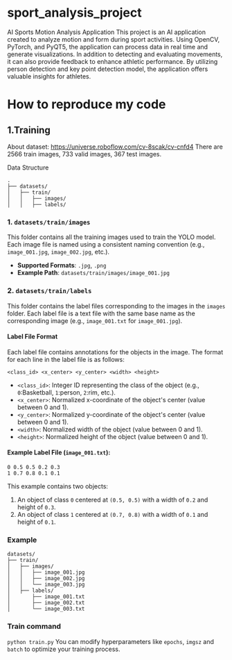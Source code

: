 # sport_analysis_project
AI Sports Motion Analysis Application
This project is an AI application created to analyze motion and form during sport activities. Using OpenCV, PyTorch, and PyQT5, the application can process data in real time and generate visualizations. In addition to detecting and evaluating movements, it can also provide feedback to enhance athletic performance. By utilizing person detection and key point detection model, the application offers valuable insights for athletes. 

# How to reproduce my code

## 1.Training
About dataset: https://universe.roboflow.com/cv-8scak/cv-cnfd4
There are 2566 train images, 733 valid images, 367 test images.

Data Structure
```
.
├── datasets/
│   ├── train/
│   │   ├── images/
│   │   ├── labels/
```

### 1. `datasets/train/images`
This folder contains all the training images used to train the YOLO model. Each image file is named using a consistent naming convention (e.g., `image_001.jpg`, `image_002.jpg`, etc.).

- **Supported Formats**: `.jpg`, `.png`
- **Example Path**: `datasets/train/images/image_001.jpg`

### 2. `datasets/train/labels`
This folder contains the label files corresponding to the images in the `images` folder. Each label file is a text file with the same base name as the corresponding image (e.g., `image_001.txt` for `image_001.jpg`).

#### Label File Format
Each label file contains annotations for the objects in the image. The format for each line in the label file is as follows:
```
<class_id> <x_center> <y_center> <width> <height>
```
- `<class_id>`: Integer ID representing the class of the object (e.g., `0`:Basketball, `1`:person, `2`:rim, etc.).
- `<x_center>`: Normalized x-coordinate of the object's center (value between 0 and 1).
- `<y_center>`: Normalized y-coordinate of the object's center (value between 0 and 1).
- `<width>`: Normalized width of the object (value between 0 and 1).
- `<height>`: Normalized height of the object (value between 0 and 1).

#### Example Label File (`image_001.txt`):
```
0 0.5 0.5 0.2 0.3
1 0.7 0.8 0.1 0.1
```
This example contains two objects:
1. An object of class `0` centered at `(0.5, 0.5)` with a width of `0.2` and height of `0.3`.
2. An object of class `1` centered at `(0.7, 0.8)` with a width of `0.1` and height of `0.1`.

### Example
```
datasets/
├── train/
│   ├── images/
│   │   ├── image_001.jpg
│   │   ├── image_002.jpg
│   │   └── image_003.jpg
│   ├── labels/
│       ├── image_001.txt
│       ├── image_002.txt
│       └── image_003.txt
```

### Train command
```python train.py```
You can modify hyperparameters like `epochs`, `imgsz` and `batch` to optimize your training process. 
